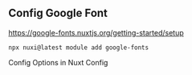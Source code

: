 ## Config Google Font

https://google-fonts.nuxtjs.org/getting-started/setup

```
npx nuxi@latest module add google-fonts
```

Config Options in Nuxt Config